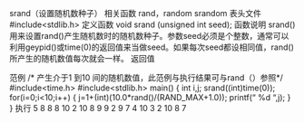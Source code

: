 srand（设置随机数种子）
相关函数
rand，random srandom
表头文件
#include<stdlib.h>
定义函数
void srand (unsigned int seed);
函数说明
srand()用来设置rand()产生随机数时的随机数种子。参数seed必须是个整数，通常可以利用geypid()或time(0)的返回值来当做seed。如果每次seed都设相同值，rand()所产生的随机数值每次就会一样。
返回值

范例
/* 产生介于1 到10 间的随机数值，此范例与执行结果可与rand（）参照*/
#include<time.h>
#include<stdlib.h>
main()
{
int i,j;
srand((int)time(0));
for(i=0;i<10;i++)
{
j=1+(int)(10.0*rand()/(RAND_MAX+1.0));
printf(“ %d “,j);
}
}
执行
5 8 8 8 10 2 10 8 9 9
2 9 7 4 10 3 2 10 8 7